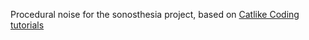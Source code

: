 Procedural noise for the sonosthesia project, based on [Catlike Coding tutorials](https://catlikecoding.com/unity/tutorials/pseudorandom-noise/)